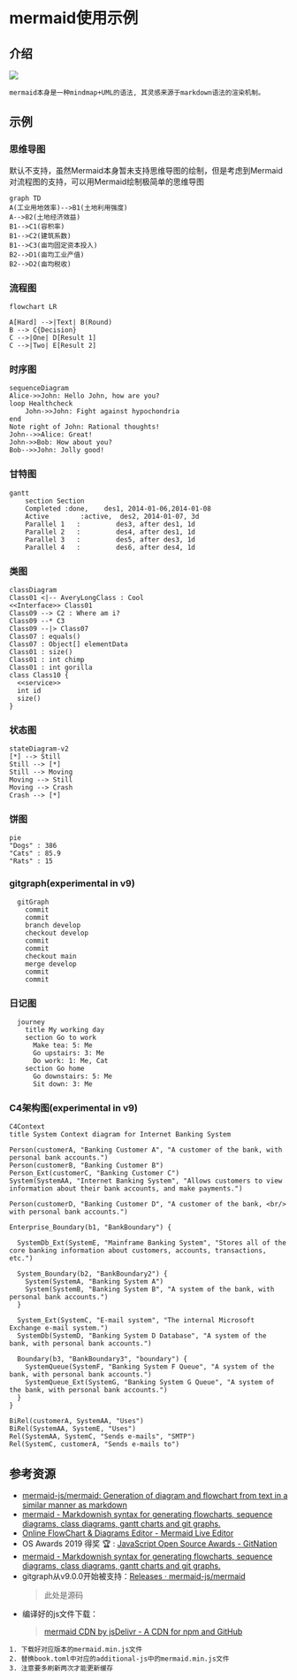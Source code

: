 # mermaid使用示例

<!--ts-->


<!-- Created by https://github.com/ekalinin/github-markdown-toc -->
<!-- Added by: runner, at: Sat May  6 16:08:15 UTC 2023 -->

<!--te-->

## 介绍

![](https://mermaid-js.github.io/mermaid/img/header.png)

```admonish info title='mermaid'
mermaid本身是一种mindmap+UML的语法, 其灵感来源于markdown语法的渲染机制。
```

## 示例
### 思维导图
默认不支持，虽然Mermaid本身暂未支持思维导图的绘制，但是考虑到Mermaid对流程图的支持，可以用Mermaid绘制极简单的思维导图

```mermaid
graph TD
A(工业用地效率)-->B1(土地利用强度)
A-->B2(土地经济效益)
B1-->C1(容积率)
B1-->C2(建筑系数)
B1-->C3(亩均固定资本投入)
B2-->D1(亩均工业产值)
B2-->D2(亩均税收)
```

### 流程图

```mermaid
flowchart LR

A[Hard] -->|Text| B(Round)
B --> C{Decision}
C -->|One| D[Result 1]
C -->|Two| E[Result 2]
```

### 时序图

```mermaid
sequenceDiagram
Alice->>John: Hello John, how are you?
loop Healthcheck
    John->>John: Fight against hypochondria
end
Note right of John: Rational thoughts!
John-->>Alice: Great!
John->>Bob: How about you?
Bob-->>John: Jolly good!
```

### 甘特图

```mermaid
gantt
    section Section
    Completed :done,    des1, 2014-01-06,2014-01-08
    Active        :active,  des2, 2014-01-07, 3d
    Parallel 1   :         des3, after des1, 1d
    Parallel 2   :         des4, after des1, 1d
    Parallel 3   :         des5, after des3, 1d
    Parallel 4   :         des6, after des4, 1d
```

### 类图

```mermaid
classDiagram
Class01 <|-- AveryLongClass : Cool
<<Interface>> Class01
Class09 --> C2 : Where am i?
Class09 --* C3
Class09 --|> Class07
Class07 : equals()
Class07 : Object[] elementData
Class01 : size()
Class01 : int chimp
Class01 : int gorilla
class Class10 {
  <<service>>
  int id
  size()
}
```

### 状态图

```mermaid
stateDiagram-v2
[*] --> Still
Still --> [*]
Still --> Moving
Moving --> Still
Moving --> Crash
Crash --> [*]
```

### 饼图

```mermaid
pie
"Dogs" : 386
"Cats" : 85.9
"Rats" : 15
```

### gitgraph(experimental in v9)

```mermaid
  gitGraph
    commit
    commit
    branch develop
    checkout develop
    commit
    commit
    checkout main
    merge develop
    commit
    commit
```

### 日记图

```mermaid
  journey
    title My working day
    section Go to work
      Make tea: 5: Me
      Go upstairs: 3: Me
      Do work: 1: Me, Cat
    section Go home
      Go downstairs: 5: Me
      Sit down: 3: Me
```

### C4架构图(experimental in v9)

```mermaid
C4Context
title System Context diagram for Internet Banking System

Person(customerA, "Banking Customer A", "A customer of the bank, with personal bank accounts.")
Person(customerB, "Banking Customer B")
Person_Ext(customerC, "Banking Customer C")
System(SystemAA, "Internet Banking System", "Allows customers to view information about their bank accounts, and make payments.")

Person(customerD, "Banking Customer D", "A customer of the bank, <br/> with personal bank accounts.")

Enterprise_Boundary(b1, "BankBoundary") {

  SystemDb_Ext(SystemE, "Mainframe Banking System", "Stores all of the core banking information about customers, accounts, transactions, etc.")

  System_Boundary(b2, "BankBoundary2") {
    System(SystemA, "Banking System A")
    System(SystemB, "Banking System B", "A system of the bank, with personal bank accounts.")
  }

  System_Ext(SystemC, "E-mail system", "The internal Microsoft Exchange e-mail system.")
  SystemDb(SystemD, "Banking System D Database", "A system of the bank, with personal bank accounts.")

  Boundary(b3, "BankBoundary3", "boundary") {
    SystemQueue(SystemF, "Banking System F Queue", "A system of the bank, with personal bank accounts.")
    SystemQueue_Ext(SystemG, "Banking System G Queue", "A system of the bank, with personal bank accounts.")
  }
}

BiRel(customerA, SystemAA, "Uses")
BiRel(SystemAA, SystemE, "Uses")
Rel(SystemAA, SystemC, "Sends e-mails", "SMTP")
Rel(SystemC, customerA, "Sends e-mails to")
```

## 参考资源

- [mermaid-js/mermaid: Generation of diagram and flowchart from text in a similar manner as markdown](https://github.com/mermaid-js/mermaid)
- [mermaid - Markdownish syntax for generating flowcharts, sequence diagrams, class diagrams, gantt charts and git graphs.](https://mermaid-js.github.io/mermaid/#/)
- [Online FlowChart & Diagrams Editor - Mermaid Live Editor](https://mermaid.live/edit#pako:eNpNkE9rwzAMxb-K8WmDtlmSLW1zGKx_YIfBoOutyUG1lcQssYsjrytJvvuclsJ0Eu_3npDUcWEk8pQXtTmLCiyxj12mma-3wztYmbPp9LXf4y_1bPWwM07LxxtfjYStuw0K1Sqjh5u8vgY-NfZsc9hh62piYf6f7c-mZ9s7i3I-4Q3aBpT0e3SjM-NUYYMZT30rwX5nPNOD97mTBMKtVGQsTwuoW5xwcGS-LlrwlKzDu2mjoLTQ3MXagESf6ThdTuPBpWrJTxRGF6ocdWdrL1dEpzYNghHPSkWVO86EaYJWyfE71c8yCZIoWUAUYzKP4SWOpTiGy0URPYeFnD-FEfBhGP4AHgtu4w)
- OS Awards 2019 得奖 🏆 : [JavaScript Open Source Awards - GitNation](https://osawards.com/javascript/2019)
- [mermaid - Markdownish syntax for generating flowcharts, sequence diagrams, class diagrams, gantt charts and git graphs.](https://mermaid-js.github.io/mermaid/#/./integrations)
- gitgraph从v9.0.0开始被支持：[Releases · mermaid-js/mermaid](https://github.com/mermaid-js/mermaid/releases)
  > 此处是源码
- 编译好的js文件下载：
  > [mermaid CDN by jsDelivr - A CDN for npm and GitHub](https://www.jsdelivr.com/package/npm/mermaid?path=dist)

```admonish tip title='mdbook 更新mermaid版本'
1. 下载好对应版本的mermaid.min.js文件
2. 替换book.toml中对应的additional-js中的mermaid.min.js文件
3. 注意要多刷新两次才能更新缓存
```